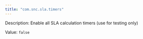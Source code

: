 ```yaml
---
title: "com.snc.sla.timers"
---
```


Description: Enable all SLA calculation timers (use for testing only)

Value: `false`